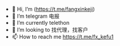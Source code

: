 - 👋 Hi, I’m (https://t.me/fangxinkeji)
- 👀 I’m telegram 电报
- 🌱 I’m currently telethon
- 💞️ I’m looking to 找代理，找客户
- 📫 How to reach me https://t.me/fx_kefu1

<!---
chinaruler001/chinaruler001 is a ✨ special ✨ repository because its `README.md` (this file) appears on your GitHub profile.
You can click the Preview link to take a look at your changes.
--->
